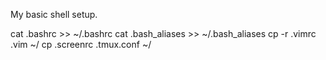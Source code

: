 My basic shell setup.

cat .bashrc >> ~/.bashrc
cat .bash_aliases >> ~/.bash_aliases
cp -r .vimrc .vim ~/
cp .screenrc .tmux.conf ~/
